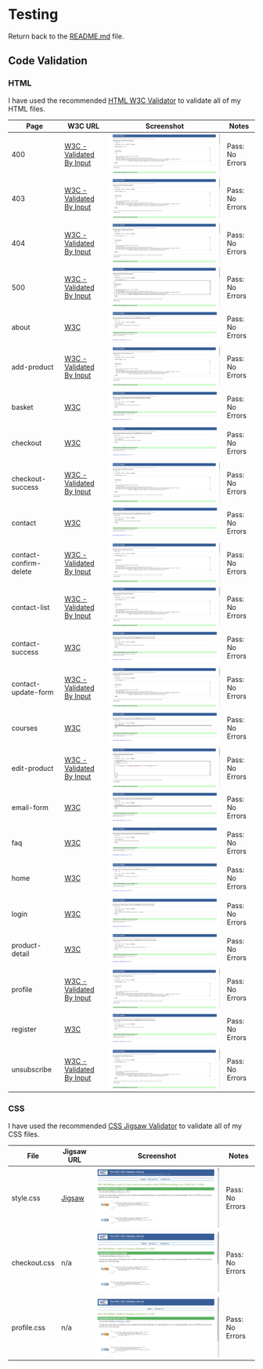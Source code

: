 # Testing

Return back to the [README.md](README.md) file.


## Code Validation


### HTML

I have used the recommended [HTML W3C Validator](https://validator.w3.org) to validate all of my HTML files.


| Page | W3C URL | Screenshot | Notes |
| --- | --- | --- | --- |
| 400 | [W3C - Validated By Input](https://validator.w3.org/#validate_by_input) | ![screenshot](documentation/validation/html/400.png) | Pass: No Errors |
| 403 | [W3C - Validated By Input](https://validator.w3.org/#validate_by_input) | ![screenshot](documentation/validation/html/403.png) | Pass: No Errors |
| 404 | [W3C - Validated By Input](https://validator.w3.org/#validate_by_input) | ![screenshot](documentation/validation/html/404.png) | Pass: No Errors |
| 500 | [W3C - Validated By Input](https://validator.w3.org/#validate_by_input) | ![screenshot](documentation/validation/html/500.png) | Pass: No Errors |
| about | [W3C](https://validator.w3.org/nu/?doc=https%3A%2F%2Fweb-piano-academy-16cd779294ab.herokuapp.com%2Fabout%2F) | ![screenshot](documentation/validation/html/about.png) | Pass: No Errors |
| add-product | [W3C - Validated By Input](https://validator.w3.org/#validate_by_input) | ![screenshot](documentation/validation/html/add-product.png) | Pass: No Errors |
| basket | [W3C](https://validator.w3.org/nu/?doc=https%3A%2F%2Fweb-piano-academy-16cd779294ab.herokuapp.com%2Fbasket%2F) | ![screenshot](documentation/validation/html/basket.png) | Pass: No Errors |
| checkout | [W3C](https://validator.w3.org/nu/?doc=https%3A%2F%2Fweb-piano-academy-16cd779294ab.herokuapp.com%2Fcheckout%2F) | ![screenshot](documentation/validation/html/checkout.png) | Pass: No Errors |
| checkout-success | [W3C - Validated By Input](https://validator.w3.org/#validate_by_input) | ![screenshot](documentation/validation/html/checkout-success.png) | Pass: No Errors |
| contact | [W3C](https://validator.w3.org/nu/?doc=https%3A%2F%2Fweb-piano-academy-16cd779294ab.herokuapp.com%2Fcontact%2F) | ![screenshot](documentation/validation/html/contact.png) | Pass: No Errors |
| contact-confirm-delete | [W3C - Validated By Input](https://validator.w3.org/#validate_by_input) | ![screenshot](documentation/validation/html/contact-confirm-delete.png) | Pass: No Errors |
| contact-list | [W3C - Validated By Input](https://validator.w3.org/#validate_by_input) | ![screenshot](documentation/validation/html/contact-list.png) | Pass: No Errors |
| contact-success | [W3C](https://validator.w3.org/nu/?doc=https%3A%2F%2Fweb-piano-academy-16cd779294ab.herokuapp.com%2Fcontact%2Fsuccess%2F) | ![screenshot](documentation/validation/html/contact-success.png) | Pass: No Errors |
| contact-update-form | [W3C - Validated By Input](https://validator.w3.org/#validate_by_input) | ![screenshot](documentation/validation/html/contact-update-form.png) | Pass: No Errors |
| courses | [W3C](https://validator.w3.org/nu/?doc=https%3A%2F%2Fweb-piano-academy-16cd779294ab.herokuapp.com%2Fproducts%2Fcourses%2F) | ![screenshot](documentation/validation/html/courses.png) | Pass: No Errors |
| edit-product | [W3C - Validated By Input](https://validator.w3.org/#validate_by_input) | ![screenshot](documentation/validation/html/edit-product.png) | Pass: No Errors |
| email-form | [W3C](https://validator.w3.org/nu/?doc=https%3A%2F%2Fweb-piano-academy-16cd779294ab.herokuapp.com%2Fnewsletter%2F) | ![screenshot](documentation/validation/html/email-form.png) | Pass: No Errors |
| faq | [W3C](https://validator.w3.org/nu/?doc=https%3A%2F%2Fweb-piano-academy-16cd779294ab.herokuapp.com%2Ffaq%2F) | ![screenshot](documentation/validation/html/faq.png) | Pass: No Errors |
| home | [W3C](https://validator.w3.org/nu/?doc=https%3A%2F%2Fweb-piano-academy-16cd779294ab.herokuapp.com%2F) | ![screenshot](documentation/validation/html/home.png) | Pass: No Errors |
| login | [W3C](https://validator.w3.org/nu/?doc=https%3A%2F%2Fweb-piano-academy-16cd779294ab.herokuapp.com%2Faccounts%2Flogin%2F) | ![screenshot](documentation/validation/html/login.png) | Pass: No Errors |
| product-detail | [W3C](https://validator.w3.org/nu/?doc=https%3A%2F%2Fweb-piano-academy-16cd779294ab.herokuapp.com%2Fproducts%2Fcourses%2F12%2F) | ![screenshot](documentation/validation/html/product-detail.png) | Pass: No Errors |
| profile | [W3C - Validated By Input](https://validator.w3.org/#validate_by_input) | ![screenshot](documentation/validation/html/profile.png) | Pass: No Errors |
| register | [W3C](https://validator.w3.org/nu/?doc=https%3A%2F%2Fweb-piano-academy-16cd779294ab.herokuapp.com%2Faccounts%2Fsignup%2F) | ![screenshot](documentation/validation/html/register.png) | Pass: No Errors |
| unsubscribe | [W3C - Validated By Input](https://validator.w3.org/#validate_by_input) | ![screenshot](documentation/validation/html/unsubscribe.png) | Pass: No Errors |


### CSS

I have used the recommended [CSS Jigsaw Validator](https://jigsaw.w3.org/css-validator) to validate all of my CSS files.


| File | Jigsaw URL | Screenshot | Notes |
| --- | --- | --- | --- |
| style.css | [Jigsaw](https://jigsaw.w3.org/css-validator/validator?uri=https%3A%2F%2Fweb-piano-academy-16cd779294ab.herokuapp.com%2F&profile=css3svg&usermedium=all&warning=1&vextwarning=&lang=en) | ![screenshot](documentation/validation/css/style.png) | Pass: No Errors |
| checkout.css | n/a | ![screenshot](documentation/validation/css/checkout.png) | Pass: No Errors |
| profile.css | n/a | ![screenshot](documentation/validation/css/profile.png) | Pass: No Errors |

